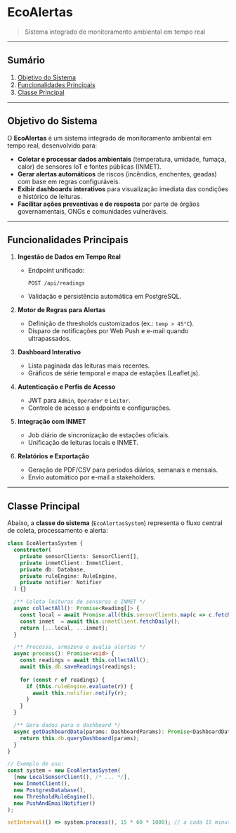 # EcoAlertas

> Sistema integrado de monitoramento ambiental em tempo real

---

## Sumário

1. [Objetivo do Sistema](#objetivo-do-sistema)  
2. [Funcionalidades Principais](#funcionalidades-principais)  
3. [Classe Principal](#classe-principal)  

---

## Objetivo do Sistema

O **EcoAlertas** é um sistema integrado de monitoramento ambiental em tempo real, desenvolvido para:

- **Coletar e processar dados ambientais** (temperatura, umidade, fumaça, calor) de sensores IoT e fontes públicas (INMET).  
- **Gerar alertas automáticos** de riscos (incêndios, enchentes, geadas) com base em regras configuráveis.  
- **Exibir dashboards interativos** para visualização imediata das condições e histórico de leituras.  
- **Facilitar ações preventivas e de resposta** por parte de órgãos governamentais, ONGs e comunidades vulneráveis.  

---

## Funcionalidades Principais

1. **Ingestão de Dados em Tempo Real**  
   - Endpoint unificado:  
     ```http
     POST /api/readings
     ```
   - Validação e persistência automática em PostgreSQL.

2. **Motor de Regras para Alertas**  
   - Definição de thresholds customizados (ex.: `temp > 45°C`).  
   - Disparo de notificações por Web Push e e-mail quando ultrapassados.

3. **Dashboard Interativo**  
   - Lista paginada das leituras mais recentes.  
   - Gráficos de série temporal e mapa de estações (Leaflet.js).

4. **Autenticação e Perfis de Acesso**  
   - JWT para `Admin`, `Operador` e `Leitor`.  
   - Controle de acesso a endpoints e configurações.

5. **Integração com INMET**  
   - Job diário de sincronização de estações oficiais.  
   - Unificação de leituras locais e INMET.

6. **Relatórios e Exportação**  
   - Geração de PDF/CSV para períodos diários, semanais e mensais.  
   - Envio automático por e-mail a stakeholders.

---

## Classe Principal

Abaixo, a **classe do sistema** (`EcoAlertasSystem`) representa o fluxo central de coleta, processamento e alerta:

```typescript
class EcoAlertasSystem {
  constructor(
    private sensorClients: SensorClient[],
    private inmetClient: InmetClient,
    private db: Database,
    private ruleEngine: RuleEngine,
    private notifier: Notifier
  ) {}

  /** Coleta leituras de sensores e INMET */
  async collectAll(): Promise<Reading[]> {
    const local = await Promise.all(this.sensorClients.map(c => c.fetch()));
    const inmet  = await this.inmetClient.fetchDaily();
    return [...local, ...inmet];
  }

  /** Processa, armazena e avalia alertas */
  async process(): Promise<void> {
    const readings = await this.collectAll();
    await this.db.saveReadings(readings);
    
    for (const r of readings) {
      if (this.ruleEngine.evaluate(r)) {
        await this.notifier.notify(r);
      }
    }
  }

  /** Gera dados para o dashboard */
  async getDashboardData(params: DashboardParams): Promise<DashboardData> {
    return this.db.queryDashboard(params);
  }
}

// Exemplo de uso:
const system = new EcoAlertasSystem(
  [new LocalSensorClient(), /* ... */],
  new InmetClient(),
  new PostgresDatabase(),
  new ThresholdRuleEngine(),
  new PushAndEmailNotifier()
);

setInterval(() => system.process(), 15 * 60 * 1000); // a cada 15 minutos
